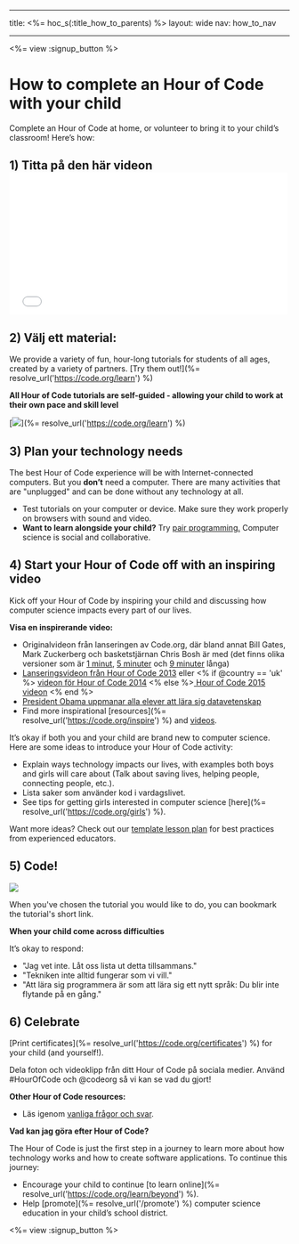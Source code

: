 * * *

title: <%= hoc_s(:title_how_to_parents) %> layout: wide nav: how_to_nav

* * *

<%= view :signup_button %>

# How to complete an Hour of Code with your child

Complete an Hour of Code at home, or volunteer to bring it to your child’s classroom! Here’s how:

## 1) Titta på den här videon <iframe width="500" height="255" src="//www.youtube.com/embed/SrnvvWDm73k" frameborder="0" allowfullscreen></iframe>
## 2) Välj ett material:

We provide a variety of fun, hour-long tutorials for students of all ages, created by a variety of partners. [Try them out!](%= resolve_url('https://code.org/learn') %)

**All Hour of Code tutorials are self-guided - allowing your child to work at their own pace and skill level**

[![](/images/fit-700/tutorials.png)](%= resolve_url('https://code.org/learn') %)

## 3) Plan your technology needs

The best Hour of Code experience will be with Internet-connected computers. But you **don’t** need a computer. There are many activities that are "unplugged" and can be done without any technology at all.

- Test tutorials on your computer or device. Make sure they work properly on browsers with sound and video.
- **Want to learn alongside your child?** Try [pair programming.](http://www.ncwit.org/resources/pair-programming-box-power-collaborative-learning) Computer science is social and collaborative.

## 4) Start your Hour of Code off with an inspiring video

Kick off your Hour of Code by inspiring your child and discussing how computer science impacts every part of our lives.

**Visa en inspirerande video:**

- Originalvideon från lanseringen av Code.org, där bland annat Bill Gates, Mark Zuckerberg och basketstjärnan Chris Bosh är med (det finns olika versioner som är [1 minut](https://www.youtube.com/watch?v=qYZF6oIZtfc), [5 minuter](https://www.youtube.com/watch?v=nKIu9yen5nc) och [9 minuter](https://www.youtube.com/watch?v=dU1xS07N-FA) långa)
- [Lanseringsvideon från Hour of Code 2013](https://www.youtube.com/watch?v=FC5FbmsH4fw) eller <% if @country == 'uk' %> [ videon för Hour of Code 2014](https://www.youtube.com/watch?v=7L97YMYqLHc) <% else %>[ Hour of Code 2015 videon](https://www.youtube.com/watch?v=7L97YMYqLHc) <% end %>
- [President Obama uppmanar alla elever att lära sig datavetenskap](https://www.youtube.com/watch?v=6XvmhE1J9PY)
- Find more inspirational [resources](%= resolve_url('https://code.org/inspire') %) and [videos](https://www.youtube.com/playlist?list=PLzdnOPI1iJNfpD8i4Sx7U0y2MccnrNZuP).

It’s okay if both you and your child are brand new to computer science. Here are some ideas to introduce your Hour of Code activity:

- Explain ways technology impacts our lives, with examples both boys and girls will care about (Talk about saving lives, helping people, connecting people, etc.).
- Lista saker som använder kod i vardagslivet.
- See tips for getting girls interested in computer science [here](%= resolve_url('https://code.org/girls') %).

Want more ideas? Check out our [template lesson plan](/files/AfterschoolEducatorLessonPlanOutline.docx) for best practices from experienced educators.

## 5) Code!

<img src="/images/fit-700/tutorial-short-link.png" />

When you've chosen the tutorial you would like to do, you can bookmark the tutorial's short link.

**When your child come across difficulties**

It’s okay to respond:

- "Jag vet inte. Låt oss lista ut detta tillsammans."
- "Tekniken inte alltid fungerar som vi vill."
- "Att lära sig programmera är som att lära sig ett nytt språk: Du blir inte flytande på en gång."

## 6) Celebrate

[Print certificates](%= resolve_url('https://code.org/certificates') %) for your child (and yourself!).

Dela foton och videoklipp från ditt Hour of Code på sociala medier. Använd #HourOfCode och @codeorg så vi kan se vad du gjort!

**Other Hour of Code resources:**

- Läs igenom [ vanliga frågor och svar](https://support.code.org/hc/en-us/categories/200147083-Hour-of-Code).

**Vad kan jag göra efter Hour of Code?**

The Hour of Code is just the first step in a journey to learn more about how technology works and how to create software applications. To continue this journey:

- Encourage your child to continue [to learn online](%= resolve_url('https://code.org/learn/beyond') %).
- Help [promote](%= resolve_url('/promote') %) computer science education in your child’s school district.

<%= view :signup_button %>